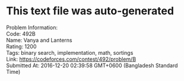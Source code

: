 # This text file was auto-generated  
  
Problem Information:  
Code: 492B  
Name: Vanya and Lanterns  
Rating: 1200  
Tags: binary search, implementation, math, sortings  
Link: https://codeforces.com/contest/492/problem/B  
Submitted At: 2016-12-20 02:39:58 GMT+0600 (Bangladesh Standard Time)  
